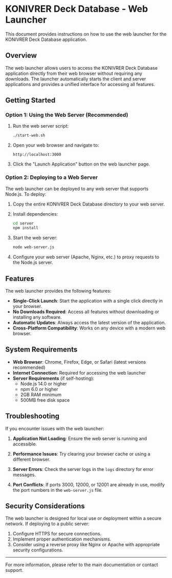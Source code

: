 # KONIVRER Deck Database - Web Launcher

This document provides instructions on how to use the web launcher for the KONIVRER Deck Database application.

## Overview

The web launcher allows users to access the KONIVRER Deck Database application directly from their web browser without requiring any downloads. The launcher automatically starts the client and server applications and provides a unified interface for accessing all features.

## Getting Started

### Option 1: Using the Web Server (Recommended)

1. Run the web server script:
   ```bash
   ./start-web.sh
   ```

2. Open your web browser and navigate to:
   ```
   http://localhost:3000
   ```

3. Click the "Launch Application" button on the web launcher page.

### Option 2: Deploying to a Web Server

The web launcher can be deployed to any web server that supports Node.js. To deploy:

1. Copy the entire KONIVRER Deck Database directory to your web server.

2. Install dependencies:
   ```bash
   cd server
   npm install
   ```

3. Start the web server:
   ```bash
   node web-server.js
   ```

4. Configure your web server (Apache, Nginx, etc.) to proxy requests to the Node.js server.

## Features

The web launcher provides the following features:

- **Single-Click Launch**: Start the application with a single click directly in your browser.
- **No Downloads Required**: Access all features without downloading or installing any software.
- **Automatic Updates**: Always access the latest version of the application.
- **Cross-Platform Compatibility**: Works on any device with a modern web browser.

## System Requirements

- **Web Browser**: Chrome, Firefox, Edge, or Safari (latest versions recommended)
- **Internet Connection**: Required for accessing the web launcher
- **Server Requirements** (if self-hosting):
  - Node.js 14.0 or higher
  - npm 6.0 or higher
  - 2GB RAM minimum
  - 500MB free disk space

## Troubleshooting

If you encounter issues with the web launcher:

1. **Application Not Loading**: Ensure the web server is running and accessible.

2. **Performance Issues**: Try clearing your browser cache or using a different browser.

3. **Server Errors**: Check the server logs in the `logs` directory for error messages.

4. **Port Conflicts**: If ports 3000, 12000, or 12001 are already in use, modify the port numbers in the `web-server.js` file.

## Security Considerations

The web launcher is designed for local use or deployment within a secure network. If deploying to a public server:

1. Configure HTTPS for secure connections.
2. Implement proper authentication mechanisms.
3. Consider using a reverse proxy like Nginx or Apache with appropriate security configurations.

---

For more information, please refer to the main documentation or contact support.